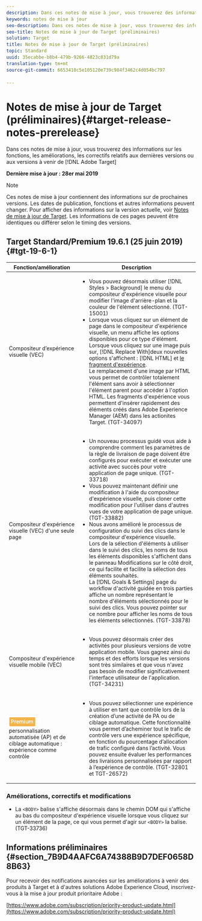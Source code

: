 ```yaml
---
description: Dans ces notes de mise à jour, vous trouverez des informations sur les fonctions, les améliorations, les correctifs et les problèmes connus relatifs aux dernières versions ou aux versions à venir de Target.
keywords: notes de mise à jour
seo-description: Dans ces notes de mise à jour, vous trouverez des informations sur les fonctions, les améliorations, les correctifs et les problèmes connus relatifs aux dernières versions ou aux versions à venir d’Adobe Target
seo-title: Notes de mise à jour de Target (préliminaires)
solution: Target
title: Notes de mise à jour de Target (préliminaires)
topic: Standard
uuid: 35ecabbe-b8b4-479b-9266-4823c831d79a
translation-type: tm+mt
source-git-commit: 6653410c5e105120e739c984f3462c4d054bc797

---
```



# Notes de mise à jour de Target (préliminaires){#target-release-notes-prerelease}

Dans ces notes de mise à jour, vous trouverez des informations sur les fonctions, les améliorations, les correctifs relatifs aux dernières versions ou aux versions à venir de [!DNL Adobe Target]

**Dernière mise à jour : 28er mai 2019**

>[!NOTE]
>
>Ces notes de mise à jour contiennent des informations sur de prochaines versions. Les dates de publication, fonctions et autres informations peuvent changer. Pour afficher des informations sur la version actuelle, voir [Notes de mise à jour de Target](release-notes.md). Les informations de ces pages peuvent être identiques ou différer selon le timing des versions.

## Target Standard/Premium 19.6.1 (25 juin 2019) {#tgt-19-6-1}

| Fonction/amélioration | Description |
| --- | --- |
| Compositeur d’expérience visuelle (VEC) | <ul><li>Vous pouvez désormais utiliser [!DNL Styles > Background] le menu du compositeur d&#39;expérience visuelle pour modifier l&#39;image d&#39;arrière-plan et la couleur de l&#39;élément sélectionné. (TGT-15001)</li><li>Lorsque vous cliquez sur un élément de page dans le compositeur d&#39;expérience visuelle, un menu affiche les options disponibles pour ce type d&#39;élément. Lorsque vous cliquez sur une image puis sur, [!DNL Replace With]deux nouvelles options s&#39;affichent : [!DNL HTML] et [le fragment d&#39;expérience](/help/c-experiences/c-manage-content/aem-experience-fragments.md).<br> Le remplacement d&#39;une image par HTML vous permet de contrôler totalement l&#39;élément sans avoir à sélectionner l&#39;élément parent pour accéder à l&#39;option HTML. Les fragments d&#39;expérience vous permettent d&#39;insérer rapidement des éléments créés dans Adobe Experience Manager (AEM) dans les actionites Target. (TGT-34097)</li></ul> |
| Compositeur d&#39;expérience visuelle (VEC) d&#39;une seule page | <ul><li>Un nouveau processus guidé vous aide à comprendre comment les paramètres de la règle de livraison de page doivent être configurés pour exécuter et exécuter une activité avec succès pour votre application de page unique. (TGT-33718)</li><li>Vous pouvez maintenant définir une modification à l&#39;aide du compositeur d&#39;expérience visuelle, puis cloner cette modification pour l&#39;utiliser dans d&#39;autres vues de votre application de page unique. (TGT-33882)</li><li>Nous avons amélioré le processus de configuration du suivi des clics dans le compositeur d&#39;expérience visuelle.<br>Lors de la sélection d&#39;éléments à utiliser dans le suivi des clics, les noms de tous les éléments disponibles s&#39;affichent dans le panneau Modifications sur le côté droit, ce qui facilite et facilite la sélection des éléments souhaités.<br>La [!DNL Goals & Settings] page du workflow d&#39;activité guidée en trois parties affiche un nombre représentant le nombre d&#39;éléments sélectionnés pour le suivi des clics. Vous pouvez pointer sur ce nombre pour afficher les noms de tous les éléments sélectionnés. (TGT-33878) </li></ul> |
| Compositeur d&#39;expérience visuelle mobile (VEC) | <ul><li>Vous pouvez désormais créer des activités pour plusieurs versions de votre application mobile. Vous gagnez ainsi du temps et des efforts lorsque les versions sont très similaires et que vous n&#39;avez pas besoin de modifier significativement l&#39;interface utilisateur de l&#39;application. (TGT-34231)</li></ul> |
| ![Principales activités de](/help/assets/premium.png)<br>personnalisation automatisée (AP) et de ciblage automatique : expérience comme contrôle | <ul><li>Vous pouvez sélectionner une expérience à utiliser en tant que contrôle lors de la création d’une activité de PA ou de ciblage automatique. Cette fonctionnalité vous permet d’acheminer tout le trafic de contrôle vers une expérience spécifique, en fonction du pourcentage d’allocation de trafic configuré dans l’activité. Vous pouvez ensuite évaluer les performances des livraisons personnalisées par rapport à l’expérience de contrôle. (TGT-32801 et TGT-26572)</li></ul> |

### Améliorations, correctifs et modifications

* La `<BODY>` balise s&#39;affiche désormais dans le chemin DOM qui s&#39;affiche au bas du compositeur d&#39;expérience visuelle lorsque vous cliquez sur un élément de la page, ce qui vous permet d&#39;agir sur `<BODY>` la balise. (TGT-33736)

## Informations préliminaires {#section_7B9D4AAFC6A74388B9D7DEF0658D8B63}

Pour recevoir des notifications avancées sur les améliorations à venir des produits à Target et à d&#39;autres solutions Adobe Experience Cloud, inscrivez-vous à la mise à jour produit prioritaire Adobe :

[https://www.adobe.com/subscription/priority-product-update.html](https://www.adobe.com/subscription/priority-product-update.html)
